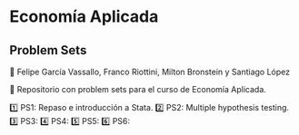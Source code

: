 # Economía Aplicada 
## Problem Sets  

🚻 Felipe García Vassallo, Franco Riottini, Milton Bronstein y Santiago López


🔸 Repositorio con problem sets para el curso de Economía Aplicada.   

1️⃣ PS1: Repaso e introducción a Stata.
2️⃣ PS2: Multiple hypothesis testing.
3️⃣ PS3: 
4️⃣ PS4: 
5️⃣ PS5: 
6️⃣ PS6: 
